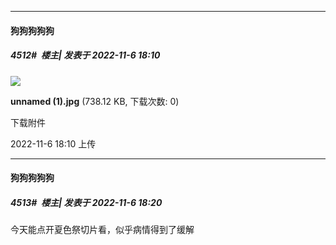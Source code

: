 

*****

####  狗狗狗狗狗  
##### 4512#         楼主| 发表于 2022-11-6 18:10

<img src="https://img.saraba1st.com/forum/202211/06/181001csl59tybad9l18kz.jpg" referrerpolicy="no-referrer">

<strong>unnamed (1).jpg</strong> (738.12 KB, 下载次数: 0)

下载附件

2022-11-6 18:10 上传

*****

####  狗狗狗狗狗  
##### 4513#         楼主| 发表于 2022-11-6 18:20

今天能点开夏色祭切片看，似乎病情得到了缓解

